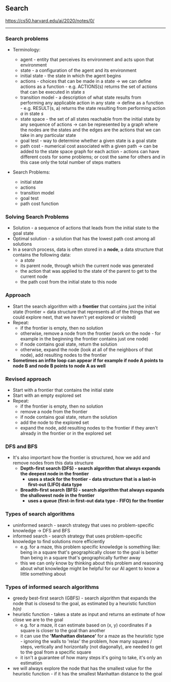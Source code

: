 ## Search

https://cs50.harvard.edu/ai/2020/notes/0/

---

### Search problems

- Terminology:
    - agent - entity that perceives its environment and acts upon that environment
    - state - a configuration of the agent and its environment
    - initial state - the state in which the agent begins
    - actions - choices that can be made in a state -> we can define actions as a function - e.g. ACTIONS(s) returns the set of actions that can be executed in state <em>s</em>
    - transition model - a description of what state results from performing any applicable action in any state -> define as a function - e.g. RESULT(s, a) returns the state resulting from performing action <em>a</em> in state <em>s</em>
    - state space - the set of all states reachable from the initial state by any sequence of actions -> can be represented by a graph where the nodes are the states and the edges are the actions that we can take in any particular state
    - goal test - way to determine whether a given state is a goal state
    - path cost - numerical cost associated with a given path -> can be added to the state space graph for each action - actions can have different costs for some problems; or cost the same for others and in this case only the total number of steps matters

- Search Problems:
    - initial state
    - actions
    - transition model
    - goal test
    - path cost function

### Solving Search Problems

- Solution - a sequence of actions that leads from the initial state to the goal state
- Optimal solution - a solution that has the lowest path cost among all solutions
- In a search process, data is often stored in a <b>node</b>, a data structure that contains the following data:
    - a <em>state</em>
    - its parent node, through which the current node was generated
    - the action that was applied to the state of the parent to get to the current node
    - the path cost from the initial state to this node

### Approach

- Start the search algorithm with a <b>frontier</b> that contains just the initial state (frontier = data structure that represents all of the things that we could explore next, that we haven't yet explored or visited)
- Repeat:
    - if the frontier is empty, then no solution
    - otherwise, remove a node from the frontier (work on the node - for example in the beginning the frontier contains just one node)
    - if node contains goal state, return the solution
    - otherwise, expand the node (look at all of the neighbors of that node), add resulting nodes to the frontier
- <b>Sometimes an infite loop can appear if for example if node A points to node B and node B points to node A as well</b>

### Revised approach

- Start with a frontier that contains the initial state
- Start with an empty explored set
- Repeat:
    - if the frontier is empty, then no solution
    - remove a node from the frontier
    - if node contains goal state, return the solution
    - add the node to the explored set
    - expand the node, add resulting nodes to the frontier if they aren't already in the frontier or in the explored set

### DFS and BFS

- It's also important how the frontier is structured, how we add and remove nodes from this data structure
    - <b>Depth-first search (DFS) - search algorithm that always expands the deepest node in the frontier</b>
        - <b>uses a stack for the frontier - data structure that is a last-in first-out (LIFO) data type</b>
    - <b>Breadth-first search (BFS) - search algorithm that always expands the shallowest node in the frontier</b>
        - <b>uses a queue (first-in first-out data type - FIFO) for the frontier</b>

### Types of search algorithms

- uninformed search - search strategy that uses no problem-specific knowledge -> DFS and BFS
- informed search - search strategy that uses problem-specific knowledge to find solutions more efficiently
    - e.g. for a maze, this problem specific knowledge is something like: being in a square that's geographically closer to the goal is better than being in a square that's geographically further away
    - this we can only know by thinking about this problem and reasoning about what knowledge might be helpful for our AI agent to know a little something about

### Types of informed search algorithms

- greedy best-first search (GBFS) - search algorithm that expands the node that is closesd to the goal, as estimated by a heuristic function <em>h(n)</em>
- heuristic function - takes a state as input and returns an estimate of how close we are to the goal
    - e.g. for a maze, it can estimate based on (x, y) coordinates if a square is closer to the goal than another
    - it can use the <b>'Manhattan distance'</b> for a maze as the heuristic type - ignoring the walls to 'relax' the problem, how many squares / steps, vertically and horizontally (not diagonally), are needed to get to the goal from a specific square
    - it isn't a guarantee of how many steps it's going to take, it's only an estimation
- we will always explore the node that has the smallest value for the heuristic function - if it has the smallest Manhattan distance to the goal